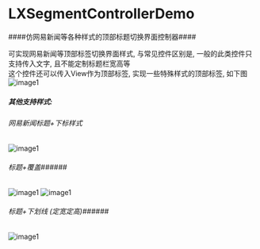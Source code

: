 # LXSegmentControllerDemo
####仿网易新闻等各种样式的顶部标题切换界面控制器####

可实现网易新闻等顶部标签切换界面样式, 与常见控件区别是, 一般的此类控件只支持传入文字, 且不能定制标题栏宽高等  
这个控件还可以传入View作为顶部标签, 实现一些特殊样式的顶部标签, 如下图
![image1](https://github.com/CoderLXWang/LXSegmentControllerDemo/blob/master/LXSegmentControllerDemo/image1.png)

##### 其他支持样式: #####
###### 网易新闻标题+下标样式 ######  
![image1](https://github.com/CoderLXWang/LXSegmentControllerDemo/blob/master/LXSegmentControllerDemo/image2.png)

###### 标题+覆盖######   
![image1](https://github.com/CoderLXWang/LXSegmentControllerDemo/blob/master/LXSegmentControllerDemo/image3.png)
![image1](https://github.com/CoderLXWang/LXSegmentControllerDemo/blob/master/LXSegmentControllerDemo/image4.png)

###### 标题+下划线 (定宽定高)######  
![image1](https://github.com/CoderLXWang/LXSegmentControllerDemo/blob/master/LXSegmentControllerDemo/image5.png)
